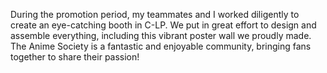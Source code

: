 During the promotion period, my teammates and I worked diligently to create an eye-catching booth in C-LP. We put in great effort to design and assemble everything, including this vibrant poster wall we proudly made. The Anime Society is a fantastic and enjoyable community, bringing fans together to share their passion!